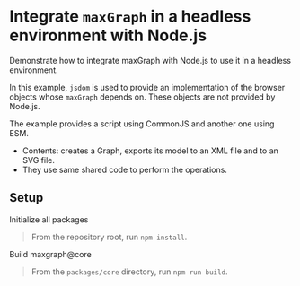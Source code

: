 # Integrate `maxGraph` in a headless environment with Node.js

Demonstrate how to integrate maxGraph with Node.js to use it in a headless environment.

In this example, `jsdom` is used to provide an implementation of the browser objects whose `maxGraph` depends on.
These objects are not provided by Node.js.

The example provides a script using CommonJS and another one using ESM.
- Contents: creates a Graph, exports its model to an XML file and to an SVG file.
- They use same shared code to perform the operations.

## Setup

Initialize all packages
> From the repository root, run `npm install`.

Build maxgraph@core
> From the `packages/core` directory, run `npm run build`.
